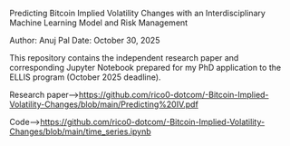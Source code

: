Predicting Bitcoin Implied Volatility Changes with an Interdisciplinary Machine Learning Model and Risk Management

Author: Anuj Pal Date: October 30, 2025

This repository contains the independent research paper and corresponding Jupyter Notebook prepared for my PhD application to the ELLIS program (October 2025 deadline).

Research paper-->https://github.com/rico0-dotcom/-Bitcoin-Implied-Volatility-Changes/blob/main/Predicting%20IV.pdf

Code-->https://github.com/rico0-dotcom/-Bitcoin-Implied-Volatility-Changes/blob/main/time_series.ipynb
